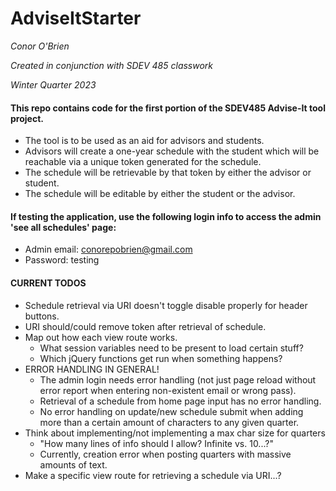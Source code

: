 # AdviseItStarter
  *Conor O'Brien*
  
  *Created in conjunction with SDEV 485 classwork*
  
  *Winter Quarter 2023*
 

#### This repo contains code for the first portion of the SDEV485 Advise-It tool project.
- The tool is to be used as an aid for advisors and students. 
- Advisors will create a one-year schedule with the student which will be reachable via a unique token generated for the schedule. 
- The schedule will be retrievable by that token by either the advisor or student. 
- The schedule will be editable by either the student or the advisor.


#### If testing the application, use the following login info to access the admin 'see all schedules' page:
- Admin email: conorepobrien@gmail.com
- Password: testing


#### CURRENT TODOS
- Schedule retrieval via URI doesn't toggle disable properly for header buttons.
- URI should/could remove token after retrieval of schedule.
- Map out how each view route works.
  - What session variables need to be present to load certain stuff?
  - Which jQuery functions get run when something happens?
- ERROR HANDLING IN GENERAL!
  - The admin login needs error handling (not just page reload without error report when entering non-existent email or wrong pass).
  - Retrieval of a schedule from home page input has no error handling.
  - No error handling on update/new schedule submit when adding more than a certain amount of characters to any given quarter.
- Think about implementing/not implementing a max char size for quarters
  - "How many lines of info should I allow? Infinite vs. 10...?"
  - Currently, creation error when posting quarters with massive amounts of text.
- Make a specific view route for retrieving a schedule via URI...?